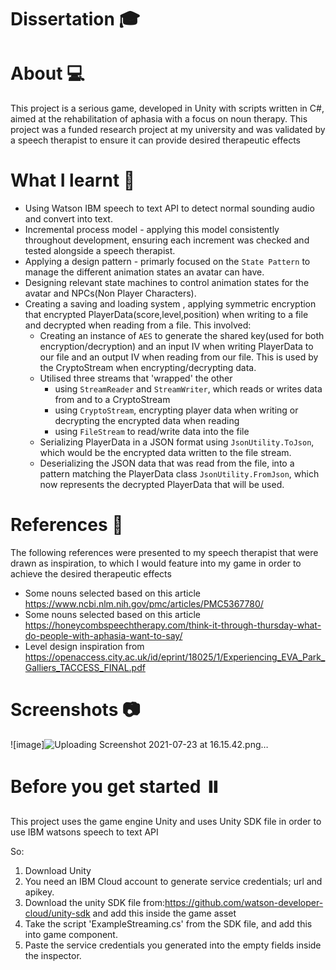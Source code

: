 # Dissertation :mortar_board:

# About :computer:
This project is a serious game, developed in Unity with scripts written in C#, aimed at the rehabilitation of aphasia with a focus on noun therapy.
This project was a funded research project at my university and was validated by a speech therapist to ensure it can provide desired therapeutic effects

# What I learnt :rocket:
* Using Watson IBM speech to text API to detect normal sounding audio and convert into text.
* Incremental process model - applying this model consistently throughout development, ensuring each increment was checked and tested alongside a
  speech therapist.
* Applying a design pattern - primarly focused on the `State Pattern` to manage the different animation states an avatar can have.
* Designing relevant state machines to control animation states for the avatar and NPCs(Non Player Characters).
* Creating a saving and loading system , applying symmetric encryption that encrypted PlayerData(score,level,position) when writing to a file and decrypted when reading from a file. This involved:
  * Creating an instance of `AES` to generate the shared key(used for both encryption/decryption) and an input IV when writing PlayerData to our file and an output IV when reading from our file. This is used by the CryptoStream when encrypting/decrypting data.
  * Utilised three streams that 'wrapped' the other
    * using `StreamReader` and `StreamWriter`, which reads or writes data from and to a CryptoStream
    * using `CryptoStream`, encrypting player data when writing or decrypting the encrypted data when reading
    * using `FileStream` to read/write data into the file
  * Serializing PlayerData in a JSON format using `JsonUtility.ToJson`, which would be the encrypted data written to the file stream. 
  * Deserializing the JSON data that was read from the file, into a pattern matching the PlayerData class `JsonUtility.FromJson`, which now represents the decrypted PlayerData that will be used.



# References :book:
The following references were presented to my speech therapist that were drawn as inspiration, to which I would feature into my game in order to achieve the desired therapeutic effects
 * Some nouns selected based on this article https://www.ncbi.nlm.nih.gov/pmc/articles/PMC5367780/
 * Some nouns selected based on this article https://honeycombspeechtherapy.com/think-it-through-thursday-what-do-people-with-aphasia-want-to-say/
 * Level design inspiration from https://openaccess.city.ac.uk/id/eprint/18025/1/Experiencing_EVA_Park_Galliers_TACCESS_FINAL.pdf




# Screenshots 📷
![image]![Uploading Screenshot 2021-07-23 at 16.15.42.png…]()




# Before you get started ⏸️
This project uses the game engine Unity and uses Unity SDK file in order to use IBM watsons speech to text API 

So:

1. Download Unity
2. You need an IBM Cloud account to generate service credentials; url and apikey.
3. Download the unity SDK file from:https://github.com/watson-developer-cloud/unity-sdk and add this inside the game asset
4. Take the script 'ExampleStreaming.cs' from the SDK file, and add this into game component.
5. Paste the service credentials you generated into the empty fields inside the inspector.


